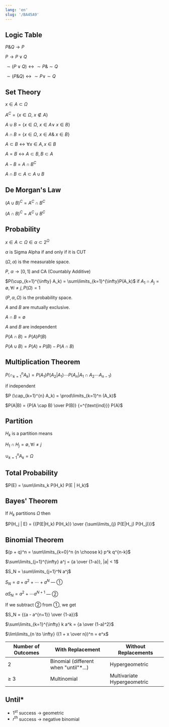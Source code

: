 ```yaml
---
lang: 'en'
slug: '/BA45A9'
---
```


## Logic Table

$P \& Q \rightarrow P$

$P \rightarrow P \vee Q$

$\sim (P \vee Q) \leftrightarrow \sim P \& \sim Q$

$\sim (P \& Q) \leftrightarrow \sim P \vee \sim Q$

## Set Theory

$x \in A \subset \Omega$

$A^C = \{x \in \Omega, ~ x \notin A \}$

$A \cup B = \{x \in \Omega, ~ x \in A \vee ~ x \in B\}$

$A \cap B = \{x \in \Omega, ~ x \in A \& ~ x \in B\}$

$A \subset B \leftrightarrow \forall x \in A, x \in B$

$A = B \leftrightarrow A \subset B, B \subset A$

$A - B = A \cap B^C$

$A \cap B \subset A \subset A \cup B$

## De Morgan's Law

${(A \cup B)}^C = A^C \cap B^C$

${(A \cap B)}^C = A^C \cup B^C$

## Probability

$x \in A \subset \Omega \in \alpha \subset 2^{\Omega}$

$\alpha$ is Sigma Alpha if and only if it is CUT

$(\Omega, \alpha)$ is the measurable space.

$P$, $\alpha \rightarrow [0, 1]$ and CA (Countably Additive)

$P(\cup_{k=1}^{\infty} A_k) = \sum\limits_{k=1}^{\infty}P(A_k)$ if $A_1 \cap A_j = \emptyset, \forall i \neq j, P(\Omega) = 1$

$(P, \alpha, \Omega)$ is the probability space.

$A$ and $B$ are mutually exclusive.

$A \cap B = \emptyset$

$A$ and $B$ are independent

$P(A \cap B) = P(A) P(B)$

$P (A \cup B) = P (A) + P(B) - P (A \cap B)$

## Multiplication Theorem

$P (\cap_{k=1}^{n} A_k) = P(A_1) P(A_2 | A_1) \cdots P(A_n | A_1 \cap A_2 \cdots A_{n-1})$

if independent

$P (\cap_{k=1}^{n} A_k) = \prod\limits_{k=1}^n (A_k)$

$P(A|B) = {P(A \cap B) \over P(B)} {=^{\text{ind}}} P(A)$

## Partition

${H_k}$ is a partition means

$H_1 \cap H_j = \emptyset, \forall i \neq j$

$\cup_{k=1}^{n} A_k = \Omega$

## Total Probability

$P(E) = \sum\limits_k P(H_k) P(E | H_k)$

## Bayes' Theorem

If ${H_k}$ partitions $\Omega$ then

$P(H_j | E) = {{P(E|H_k) P(H_k)} \over {\sum\limits_{j} P(E|H_j) P(H_j)}}$

## Binomial Theorem

$(p + q)^n = \sum\limits_{k=0}^n {n \choose k} p^k q^{n-k}$

$\sum\limits_{j=1}^{\infty} a^j = {a \over {1-a}}, |a| < 1$

$S_N = \sum\limits_{j=1}^N a^j$

$S_N = a + a^2 + \cdots + a^N$ — ①

$aS_N = a^2 + \cdots a^{N+1}$ — ②

If we subtract ② from ①, we get

$S_N = {{a - a^{n+1}} \over {1-a}}$

$\sum\limits_{k=1}^{\infty} k a^k = {a \over (1-a)^2}$

$\lim\limits_{n \to \infty} ({1 + x \over n})^n = e^x$

| Number of Outcomes | With Replacement                       | Without Replacements        |
| ------------------ | -------------------------------------- | --------------------------- |
| 2                  | Binomial (different when "until"\*...) | Hypergeometric              |
| $\geq$ 3           | Multinomial                            | Multivariate Hypergeometric |

## Until\*

- $1^{\text{st}}$ success → geometric
- $r^{\text{th}}$ success → negative binomial

